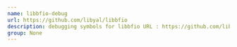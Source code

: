 ```yaml
---
name: libbfio-debug
url: https://github.com/libyal/libbfio
description: debugging symbols for libbfio URL : https://github.com/libyal/libbfio Groups : None
group: None
---
```


